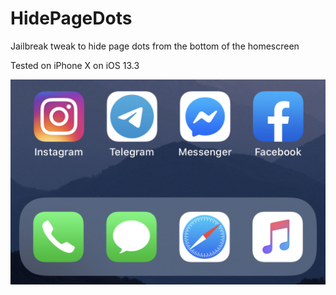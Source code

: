 # HidePageDots
Jailbreak tweak to hide page dots from the bottom of the homescreen

Tested on iPhone X on iOS 13.3 

![screenshot.jpeg](./screenshot.jpeg)
